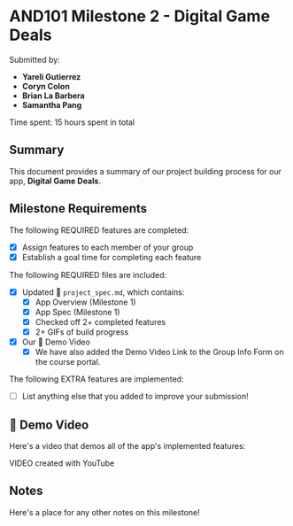 
<!-- (This is a comment) INSTRUCTIONS: Go through this page and fill out any **bolded** entries with their correct values.-->

# AND101 Milestone 2 - **Digital Game Deals**

Submitted by:
- **Yareli Gutierrez**
- **Coryn Colon**
- **Brian La Barbera**
- **Samantha Pang**

Time spent: 15 hours spent in total

## Summary

This document provides a summary of our project building process for our app, **Digital Game Deals**.

## Milestone Requirements

<!-- Please be sure to change the [ ] to [x] for any features you completed.  If a feature is not checked [x], you might miss the points for that item! -->

The following REQUIRED features are completed:

- [x] Assign features to each member of your group
- [x] Establish a goal time for completing each feature

The following REQUIRED files are included:

- [X] Updated 📄 `project_spec.md`, which contains:
  - [X] App Overview (Milestone 1)
  - [X] App Spec (Milestone 1)
  - [X] Checked off 2+ completed features
  - [X] 2+ GIFs of build progress

- [x] Our 🎥 Demo Video
  - [x] We have also added the Demo Video Link to the Group Info Form on the course portal.

The following EXTRA features are implemented:

- [ ] List anything else that you added to improve your submission!

## 🎥 Demo Video

Here's a video that demos all of the app's implemented features:



VIDEO created with YouTube

## Notes

Here's a place for any other notes on this milestone!
